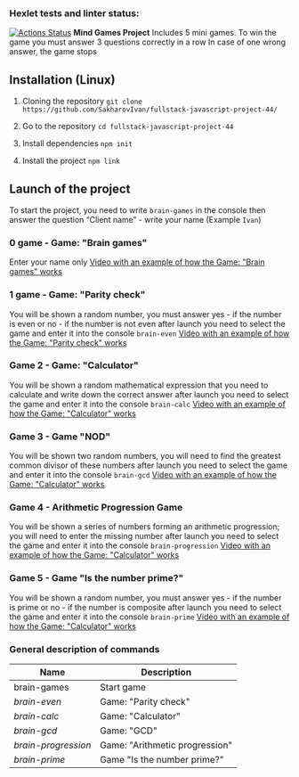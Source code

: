 ### Hexlet tests and linter status:
[![Actions Status](https://github.com/SakharovIvan/fullstack-javascript-project-44/actions/workflows/hexlet-check.yml/badge.svg)](https://github.com/SakharovIvan/fullstack-javascript-project-44/actions)
**Mind Games Project**
Includes 5 mini games.
To win the game you must answer 3 questions correctly in a row
In case of one wrong answer, the game stops
<!--Installation-->
## Installation (Linux)

1. Cloning the repository
```git clone https://github.com/SakharovIvan/fullstack-javascript-project-44/```

2. Go to the repository
```cd fullstack-javascript-project-44```

3. Install dependencies
```npm init```

4. Install the project
```npm link```

## Launch of the project
To start the project, you need to write ```brain-games``` in the console
then answer the question “Client name” - write your name (Example `Ivan`)

### 0 game - Game: "Brain games"
Enter your name only
[Video with an example of how the Game: "Brain games" works](./brain-games.cast)

### 1 game - Game: "Parity check"
You will be shown a random number, you must answer yes - if the number is even or no - if the number is not even
after launch you need to select the game and enter it into the console
`brain-even`
[Video with an example of how the Game: "Parity check" works](./brain-even.cast)

### Game 2 - Game: "Calculator"
You will be shown a random mathematical expression that you need to calculate and write down the correct answer
after launch you need to select the game and enter it into the console
`brain-calc`
[Video with an example of how the Game: "Calculator" works](./brain-calc.cast)

### Game 3 - Game "NOD"
You will be shown two random numbers, you will need to find the greatest common divisor of these numbers
after launch you need to select the game and enter it into the console
`brain-gcd`
[Video with an example of how the Game: "Calculator" works](./brain-gcd.cast)

### Game 4 - Arithmetic Progression Game
You will be shown a series of numbers forming an arithmetic progression; you will need to enter the missing number
after launch you need to select the game and enter it into the console
`brain-progression`
[Video with an example of how the Game: "Calculator" works](./brain-progression.cast)

### Game 5 - Game "Is the number prime?"
You will be shown a random number, you must answer yes - if the number is prime or no - if the number is composite
after launch you need to select the game and enter it into the console
`brain-prime`
[Video with an example of how the Game: "Calculator" works](./brain-prime.cast)


### General description of commands
| Name              | Description                    |
|-------------------|--------------------------------|
|brain-games        |Start game                      |
|_brain-even_       |Game: "Parity check"            |
|_brain-calc_       |Game: "Calculator"              |
|_brain-gcd_        |Game: "GCD"                     |
|_brain-progression_|Game: "Arithmetic progression"  |
|_brain-prime_      |Game "Is the number prime?"     |
